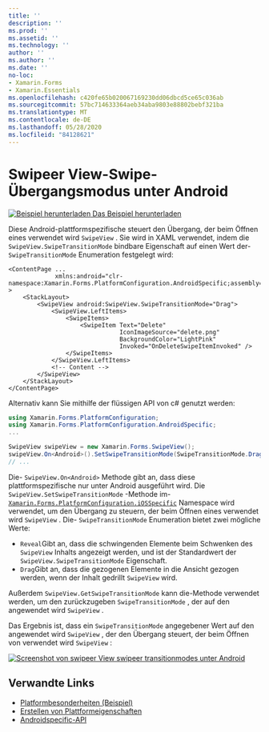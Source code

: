 ```yaml
---
title: ''
description: ''
ms.prod: ''
ms.assetid: ''
ms.technology: ''
author: ''
ms.author: ''
ms.date: ''
no-loc:
- Xamarin.Forms
- Xamarin.Essentials
ms.openlocfilehash: c420fe65b020067169230dd06dbcd5ce65c036ab
ms.sourcegitcommit: 57bc714633364aeb34aba9803e88802bebf321ba
ms.translationtype: MT
ms.contentlocale: de-DE
ms.lasthandoff: 05/28/2020
ms.locfileid: "84128621"
---
```

# <a name="swipeview-swipe-transition-mode-on-android"></a>Swipeer View-Swipe-Übergangsmodus unter Android

[![Beispiel herunterladen](~/media/shared/download.png) Das Beispiel herunterladen](https://docs.microsoft.com/samples/xamarin/xamarin-forms-samples/userinterface-platformspecifics)

Diese Android-plattformspezifische steuert den Übergang, der beim Öffnen eines verwendet wird `SwipeView` . Sie wird in XAML verwendet, indem die `SwipeView.SwipeTransitionMode` bindbare Eigenschaft auf einen Wert der- `SwipeTransitionMode` Enumeration festgelegt wird:

```xaml
<ContentPage ...
             xmlns:android="clr-namespace:Xamarin.Forms.PlatformConfiguration.AndroidSpecific;assembly=Xamarin.Forms.Core" >
    <StackLayout>
        <SwipeView android:SwipeView.SwipeTransitionMode="Drag">
            <SwipeView.LeftItems>
                <SwipeItems>
                    <SwipeItem Text="Delete"
                               IconImageSource="delete.png"
                               BackgroundColor="LightPink"
                               Invoked="OnDeleteSwipeItemInvoked" />
                </SwipeItems>
            </SwipeView.LeftItems>
            <!-- Content -->
        </SwipeView>
    </StackLayout>
</ContentPage>
```

Alternativ kann Sie mithilfe der flüssigen API von c# genutzt werden:

```csharp
using Xamarin.Forms.PlatformConfiguration;
using Xamarin.Forms.PlatformConfiguration.AndroidSpecific;
...

SwipeView swipeView = new Xamarin.Forms.SwipeView();
swipeView.On<Android>().SetSwipeTransitionMode(SwipeTransitionMode.Drag);
// ...
```

Die- `SwipeView.On<Android>` Methode gibt an, dass diese plattformspezifische nur unter Android ausgeführt wird. Die `SwipeView.SetSwipeTransitionMode` -Methode im- [`Xamarin.Forms.PlatformConfiguration.iOSSpecific`](xref:Xamarin.Forms.PlatformConfiguration.iOSSpecific) Namespace wird verwendet, um den Übergang zu steuern, der beim Öffnen eines verwendet wird `SwipeView` . Die- `SwipeTransitionMode` Enumeration bietet zwei mögliche Werte:

- `Reveal`Gibt an, dass die schwingenden Elemente beim Schwenken des `SwipeView` Inhalts angezeigt werden, und ist der Standardwert der `SwipeView.SwipeTransitionMode` Eigenschaft.
- `Drag`Gibt an, dass die gezogenen Elemente in die Ansicht gezogen werden, wenn der Inhalt gedrillt `SwipeView` wird.

Außerdem `SwipeView.GetSwipeTransitionMode` kann die-Methode verwendet werden, um den zurückzugeben `SwipeTransitionMode` , der auf den angewendet wird `SwipeView` .

Das Ergebnis ist, dass ein `SwipeTransitionMode` angegebener Wert auf den angewendet wird `SwipeView` , der den Übergang steuert, der beim Öffnen von verwendet wird `SwipeView` :

[![Screenshot von swipeer View swipeer transitionmodes unter Android](swipeview-swipetransitionmode-images/swipetransitionmode.png "Swipeer transitionmodes unter Android")](swipeview-swipetransitionmode-images/swipetransitionmode-large.png#lightbox "Swipeer transitionmodes unter Android")

## <a name="related-links"></a>Verwandte Links

- [Platformbesonderheiten (Beispiel)](https://docs.microsoft.com/samples/xamarin/xamarin-forms-samples/userinterface-platformspecifics)
- [Erstellen von Plattformeigenschaften](~/xamarin-forms/platform/platform-specifics/index.md#creating-platform-specifics)
- [Androidspecific-API](xref:Xamarin.Forms.PlatformConfiguration.AndroidSpecific)
